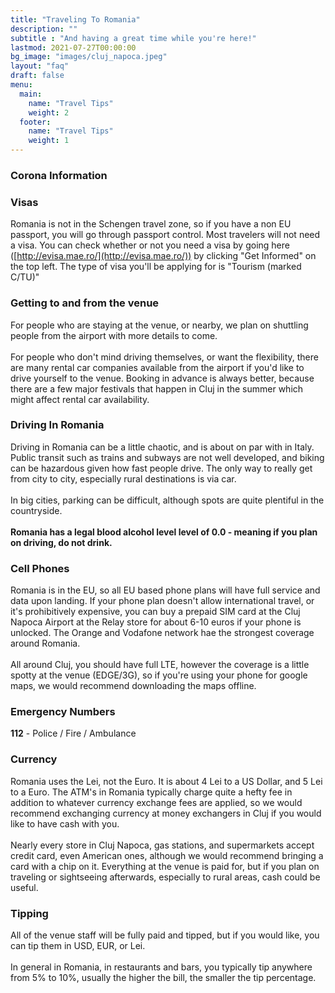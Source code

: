 ```yaml
---
title: "Traveling To Romania"
description: ""
subtitle : "And having a great time while you're here!"
lastmod: 2021-07-27T00:00:00
bg_image: "images/cluj_napoca.jpeg"
layout: "faq"
draft: false
menu:
  main:
    name: "Travel Tips"
    weight: 2
  footer:
    name: "Travel Tips"
    weight: 1
---
```


### Corona Information


### Visas

Romania is not in the Schengen travel zone, so if you have a non EU passport, you will go through passport control. Most 
travelers will not need a visa. You can check whether or not you need a visa by going here
([http://evisa.mae.ro/](http://evisa.mae.ro/)) by clicking "Get Informed" on the top left. The type of visa 
you'll be applying for is "Tourism (marked C/TU)"

### Getting to and from the venue

For people who are staying at the venue, or nearby, we plan on shuttling people from the airport with more details to come.
<br><br>
For people who don't mind driving themselves, or want the flexibility, there are many rental car companies available 
from the airport if you'd like to drive yourself to the venue. Booking in advance is always better, because there are a few 
major festivals that happen in Cluj in the summer which might affect rental car availability. 

### Driving In Romania

Driving in Romania can be a little chaotic, and is about on par with in Italy. Public transit such as trains and subways 
are not well developed, and biking can be hazardous given how fast people drive. The only way to really get from city to city, 
especially rural destinations is via car. 
<br><br>
In big cities, parking can be difficult, although spots are quite plentiful in the countryside.  
<br>
<b>Romania has a legal blood alcohol level level of 0.0 - meaning if you plan on driving, do not drink.</b>

### Cell Phones

Romania is in the EU, so all EU based phone plans will have full service and data upon landing. If your phone plan doesn't allow 
international travel, or it's prohibitively expensive, you can buy a prepaid SIM card at the Cluj Napoca Airport at the Relay
store for about 6-10 euros if your phone is unlocked. The Orange and Vodafone network hae the strongest coverage around Romania.
<br><br>
All around Cluj, you should have full LTE, however the coverage is a little spotty at the venue (EDGE/3G), so if you're 
using your phone for google maps, we would recommend downloading the maps offline.  

### Emergency Numbers

<b>112</b> - Police / Fire / Ambulance


### Currency

Romania uses the Lei, not the Euro. It is about 4 Lei to a US Dollar, and 5 Lei to a Euro.
The ATM's in Romania typically charge quite a hefty fee in addition to whatever currency exchange fees are applied, so we 
would recommend exchanging currency at money exchangers in Cluj if you would like to have cash with you.<br><br>
Nearly every store in Cluj Napoca, gas stations, and supermarkets accept credit card, even American ones, although we would
recommend bringing a card with a chip on it. Everything at the venue is paid for, but if you plan on traveling or sightseeing afterwards, 
especially to rural areas, cash could be useful.  

### Tipping

All of the venue staff will be fully paid and tipped, but if you would like, you can tip them in USD, EUR, or Lei.<br><br>In general in Romania, 
in restaurants and bars, you typically tip anywhere from 5% to 10%, usually the higher the bill, the smaller the tip percentage. 